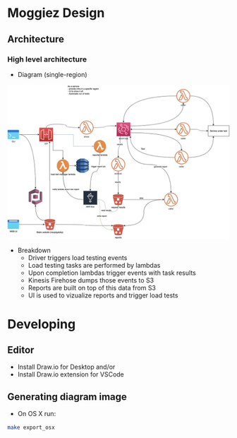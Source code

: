 # Moggiez Design

## Architecture

### High level architecture

- Diagram (single-region)

![high level architecture](high-level-architecture.png "High level architecture diagram")

- Breakdown
  - Driver triggers load testing events
  - Load testing tasks are performed by lambdas
  - Upon completion lambdas trigger events with task results
  - Kinesis Firehose dumps those events to S3
  - Reports are built on top of this data from S3
  - UI is used to vizualize reports and trigger load tests

# Developing

## Editor

- Install Draw.io for Desktop
  and/or
- Install Draw.io extension for VSCode

## Generating diagram image

- On OS X run:

```bash
make export_osx
```
